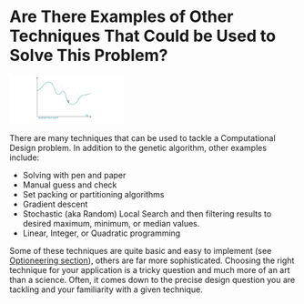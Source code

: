 # Are There Examples of Other Techniques That Could be Used to Solve This Problem? 

<img src="../assets/deeper/othertechniques.png" style="width:200px;"/>

There are many techniques that can be used to tackle a Computational Design problem. In addition to the genetic algorithm, other examples include: 

- Solving with pen and paper 
- Manual guess and check 
- Set packing or partitioning algorithms 
- Gradient descent  
- Stochastic (aka Random) Local Search and then filtering results to desired maximum, minimum, or median values.
- Linear, Integer, or Quadratic programming  

Some of these techniques are quite basic and easy to implement (see [Optioneering section](/02-02_optioneering.md)), others are far more sophisticated. Choosing the right technique for your application is a tricky question and much more of an art than a science. Often, it comes down to the precise design question you are tackling and your familiarity with a given technique.
